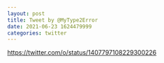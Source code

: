 ```yaml
--- 
layout: post 
title: Tweet by @MyType2Error 
date: 2021-06-23 1624479999 
categories: twitter 
--- 
```

https://twitter.com/o/status/1407797108229300226